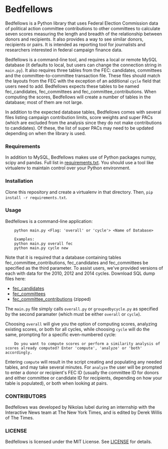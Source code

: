 Bedfellows
===================

Bedfellows is a Python library that uses Federal Election Commission data of political action committee contributions to other committees to calculate seven scores measuring the length and breadth of the relationship between donors and recipients. It also provides a way to see similar donors, recipients or pairs. It is intended as reporting tool for journalists and researchers interested in federal campaign finance data.

Bedfellows is a command-line tool, and requires a local or remote MySQL database (it defaults to local, but users can change the connection string in `main.py`). It also requires three tables from the FEC: candidates, committees and the committee-to-committee transaction file. These files should match the layouts from the FEC with the exception of an additional `cycle` field that users need to add. Bedfellows expects these tables to be named fec_candidates, fec_committees and fec_committee_contributions. When computing the scores, Bedfellows will create a number of tables in the database; most of them are not large.

In addition to the expected database tables, Bedfellows comes with several files listing campaign contribution limits, score weights and super PACs (which are excluded from the analysis since they do not make contributions to candidates). Of these, the list of super PACs may need to be updated depending on when the library is used.

### Requirements

In addition to MySQL, Bedfellows makes use of Python packages numpy, scipy and pandas. Full list in [requirements.txt](requirements.txt). You should use a tool like virtualenv to maintain control over your Python environment.

### Installation

Clone this repository and create a virtualenv in that directory. Then, `pip install -r requirements.txt`.

### Usage

Bedfellows is a command-line application:

```
    python main.py <Flag: 'overall' or 'cycle'> <Name of Database>

    Examples:
    python main.py overall fec
    python main.py cycle new
```

Note that it is required that a database containing tables fec_committee_contributions, fec_candidates and fec_committees be specified as the  third parameter. To assist users, we've provided versions of each with data for the 2010, 2012 and 2014 cycles. Download SQL dump files here:

* [fec_candidates](https://www.strongspace.com/shared/wka39lhqsc)
* [fec_committees](https://www.strongspace.com/shared/82w6oib687)
* [fec_committee_contributions](https://www.strongspace.com/shared/sv45ey3o8c) (zipped)

The `main.py` file simply calls `overall.py` or `groupedbycycle.py` as specified by the second paramater (which must be either `overall` or `cycle`).

Choosing `overall` will give you the option of computing scores, analyzing existing scores, or both for all cycles, while choosing `cycle` will do the same, prompting for a specific even-numbered cycle:

```
    Do you want to compute scores or perform a similarity analysis of scores already computed? Enter 'compute', 'analyze' or 'both' accordingly.

```

Entering `compute` will result in the script creating and populating any needed tables, and may take several minutes. For `analyze` the user will be prompted to enter a donor or recipient's FEC ID (usually the committee ID for donors and either committee or candidate ID for recipients, depending on how your table is populated), or both when looking at pairs.


### CONTRIBUTORS

Bedfellows was developed by Nikolas Iubel during an internship with the Interactive News team at The New York Times, and is edited by Derek Willis of The Times.

### LICENSE

Bedfellows is licensed under the MIT License. See [LICENSE](LICENSE) for details.
